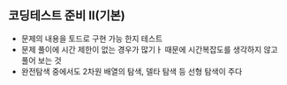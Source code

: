 ## 코딩테스트 준비 II(기본)
  - 문제의 내용을 토드로 구현 가능 한지 테스트
  - 문제 풀이에 시간 제한이 없는 경우가 많기ㅏ 때문에 시간복잡도를 생각하지 않고 풀어 보는 것
  - 완전탐색 중에서도 2차원 배열의 탐색, 델타 탐색 등 선형 탐색이 주다
